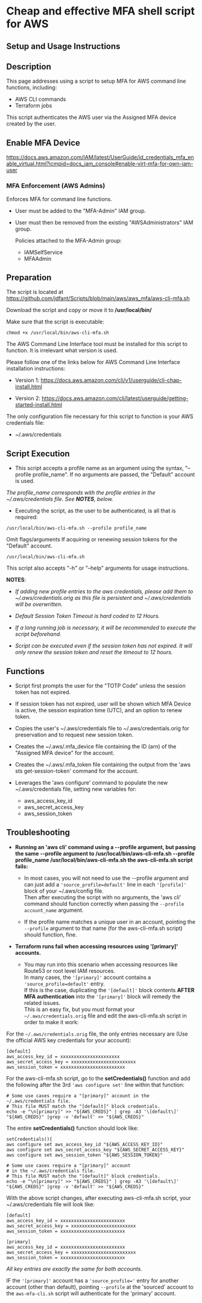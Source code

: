 <!-- BEGIN_AWS_MFA_DOC -->
# Cheap and effective MFA shell script for AWS

## Setup and Usage Instructions

## Description
This page addresses using a script to setup MFA for AWS command line functions, including:
- AWS CLI commands
- Terraform jobs

This script authenticates the AWS user via the Assigned MFA device created by the user.

## Enable MFA Device
https://docs.aws.amazon.com/IAM/latest/UserGuide/id_credentials_mfa_enable_virtual.html?icmpid=docs_iam_console#enable-virt-mfa-for-own-iam-user

### **MFA Enforcement (AWS Admins)**
Enforces MFA for command line functions.
- User must be added to the "MFA-Admin" IAM group.
- User must then be removed from the existing "AWSAdministrators" IAM group.

    Policies attached to the MFA-Admin group:
    - IAMSelfService
    - MFAAdmin

## Preparation
The script is located at https://github.com/jdfant/Scripts/blob/main/aws/aws_mfa/aws-cli-mfa.sh

Download the script and copy or move it to **/usr/local/bin/**

Make sure that the script is executable:
```
chmod +x /usr/local/bin/aws-cli-mfa.sh
```
The AWS Command Line Interface tool must be installed for this script to function. It is irrelevant what version is used.

Please follow one of the links below for AWS Command Line Interface installation instructions:

- Version 1:
https://docs.aws.amazon.com/cli/v1/userguide/cli-chap-install.html

- Version 2:
https://docs.aws.amazon.com/cli/latest/userguide/getting-started-install.html

The only configuration file necessary for this script to function is your AWS credentials file:
- ~/.aws/credentials


## Script Execution
- This script accepts a profile name as an argument using the syntax, "–profile profile_name". If no arguments are
passed, the "Default" account is used.

*The profile_name corresponds with the profile entries in the ~/.aws/credentials file. See **NOTES**, below.*

- Executing the script, as the user to be authenticated, is all that is required:
```
/usr/local/bin/aws-cli-mfa.sh --profile profile_name
```
Omit flags/arguments If acquiring or renewing session tokens for the "Default" account.
```
/usr/local/bin/aws-cli-mfa.sh
```

This script also accepts "-h" or "–help" arguments for usage instructions.

**NOTES**:

- *If adding new profile entries to the aws credentials, please add them to ~/.aws/credentials.orig as this file is persistent and ~/.aws/credentials will be overwritten.*

- *Default Session Token Timeout is hard coded to 12 Hours.*

- *If a long running job is necessary, it will be recommended to execute the script beforehand.*

- *Script can be executed even if the session token has not expired. It will only renew the session token and reset the
timeout to 12 hours.*

## Functions
- Script first prompts the user for the "TOTP Code" unless the session token has not expired.

- If session token has not expired, user will be shown which MFA Device is active, the session expiration time (UTC),
and an option to renew token.

- Copies the user's ~/.aws/credentials file to ~/.aws/credentials.orig for preservation and to request new session
token.

- Creates the ~/.aws/.mfa_device file containing the ID (arn) of the "Assigned MFA device" for the account.

- Creates the ~/.aws/.mfa_token file containing the output from the 'aws sts get-session-token' command for the
account.

- Leverages the 'aws configure' command to populate the new ~/.aws/credentials file, setting new variables for:
   - aws_access_key_id
   - aws_secret_access_key
   - aws_session_token

## Troubleshooting
- **Running an 'aws cli' command using a --profile argument, but passing the same --profile argument to
/usr/local/bin/aws-cli-mfa.sh --profile profile_name
/usr/local/bin/aws-cli-mfa.sh the aws-cli-mfa.sh script fails:**
   - In most cases, you will not need to use the --profile argument and can just add a
```'source_profile=default'``` line in each ```'[profile]'``` block of your ~/.aws/config file.  
   Then after executing the script with no arguments, the 'aws cli' command should function correctly when passing the ```--profile account_name``` argument.

   - If the profile name matches a unique user in an account, pointing the ```--profile``` argument to that name (for the
aws-cli-mfa.sh script) should function, fine.

- **Terraform runs fail when accessing resources using '[primary]' accounts.**
   - You may run into this scenario when accessing resources like Route53 or root level IAM resources.  
    In many cases, the ```'[primary]'``` account contains a ```'source_profile=default'``` entry.  
    If this is the case, duplicating the ```'[default]'``` block contents **AFTER MFA authentication** into the ```'[primary]'```
block will remedy the related issues.  
   This is an easy fix, but you must format your ```~/.aws/credentials.orig``` file and edit the aws-cli-mfa.sh script in order to make it work:

For the ```~/.aws/credentials.orig``` file, the only entries necessary are (Use the official AWS key credentials for your account):
```
[default]
aws_access_key_id = xxxxxxxxxxxxxxxxxxxxxx
aws_secret_access_key = xxxxxxxxxxxxxxxxxxxxxxxx
aws_session_token = xxxxxxxxxxxxxxxxxxxxxxxx
```
For the aws-cli-mfa.sh script, go to the **setCredentials()** function and add the following after the 3rd ```'aws
configure set'``` line within that function:
```
# Some use cases require a "[primary]" account in the ~/.aws/credentials file.
# This file MUST match the "[default]" block credentials.
echo -e "\n[primary]" >> "${AWS_CREDS}" | grep -A3 '\[default\]' "${AWS_CREDS}" |grep -v 'default' >> "${AWS_CREDS}"
```
The entire **setCredentials()** function should look like:
```
setCredentials(){
aws configure set aws_access_key_id "${AWS_ACCESS_KEY_ID}"
aws configure set aws_secret_access_key "${AWS_SECRET_ACCESS_KEY}"
aws configure set aws_session_token "${AWS_SESSION_TOKEN}"

# Some use cases require a "[primary]" account
# in the ~/.aws/credentials file.
# This file MUST match the "[default]" block credentials.
echo -e "\n[primary]" >> "${AWS_CREDS}" | grep -A3 '\[default\]' "${AWS_CREDS}" |grep -v 'default' >> "${AWS_CREDS}"
``` 
With the above script changes, after executing aws-cli-mfa.sh script, your ~/.aws/credentials file will look like:
```
[default]
aws_access_key_id = xxxxxxxxxxxxxxxxxxxxxxxx
aws_secret_access_key = xxxxxxxxxxxxxxxxxxxxxxxx
aws_session_token = xxxxxxxxxxxxxxxxxxxxxxxx

[primary]
aws_access_key_id = xxxxxxxxxxxxxxxxxxxxxxxx
aws_secret_access_key = xxxxxxxxxxxxxxxxxxxxxxxx
aws_session_token = xxxxxxxxxxxxxxxxxxxxxxxx
```

*All key entries are exactly the same for both accounts.*

IF the ```'[primary]'``` account has a ```'source_profile='``` entry for another account (other than default), pointing ```--profile``` at the 'sourced' account to the ```aws-mfa-cli.sh``` script will authenticate for the 'primary' account.
<!-- END_AWS_MFA_DOC -->
